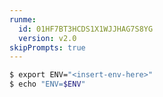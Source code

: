 ```yaml
---
runme:
  id: 01HF7BT3HCDS1X1WJJHAG7S8YG
  version: v2.0
skipPrompts: true
---
```


```sh {"id":"01HF7BT3HBDTRGQAQMHNSXB9K2"}
$ export ENV="<insert-env-here>"
$ echo "ENV=$ENV"
```
